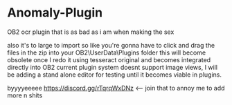 # Anomaly-Plugin
OB2 ocr plugin that is as bad as i am when making the sex

also it's to large to import so like you're gonna have to click and drag the files in the zip into your OB2\UserData\Plugins folder
this will become obsolete once I redo it using tesseract original and becomes integrated directly into OB2 current plugin system doesnt support image views, I will be adding a stand alone editor for testing until it becomes viable in plugins.

byyyyeeeee
https://discord.gg/rTqrqWxDNz <-- join that to annoy me to add more n shits
